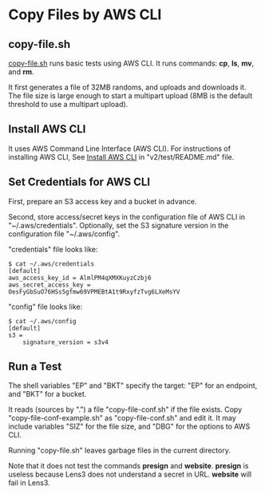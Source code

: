 # Copy Files by AWS CLI

## copy-file.sh

[copy-file.sh](copy-file.sh) runs basic tests using AWS CLI.  It runs
commands: __cp__, __ls__, __mv__, and __rm__.

It first generates a file of 32MB randoms, and uploads and downloads
it.  The file size is large enough to start a multipart upload (8MB is
the default threshold to use a multipart upload).

## Install AWS CLI

It uses AWS Command Line Interface (AWS CLI).  For instructions of
installing AWS CLI, See
[Install AWS CLI](../README.md#install-aws-cli) in "v2/test/README.md"
file.

## Set Credentials for AWS CLI

First, prepare an S3 access key and a bucket in advance.

Second, store access/secret keys in the configuration file of AWS CLI
in "\~/.aws/credentials".  Optionally, set the S3 signature version in
the configuration file "\~/.aws/config".

"credentials" file looks like:
```
$ cat ~/.aws/credentials
[default]
aws_access_key_id = AlmlPM4qXMXKuyzCzbj6
aws_secret_access_key = OesFyGbSuO76HSs5gfmw69VPMEBtA1t9RxyfzTvg6LXeMsYV
```

"config" file looks like:
```
$ cat ~/.aws/config
[default]
s3 =
    signature_version = s3v4
```

## Run a Test

The shell variables "EP" and "BKT" specify the target: "EP" for an
endpoint, and "BKT" for a bucket.

It reads (sources by ".") a file "copy-file-conf.sh" if the file
exists.  Copy "copy-file-conf-example.sh" as "copy-file-conf.sh" and
edit it.  It may include variables "SIZ" for the file size, and "DBG"
for the options to AWS CLI.

Running "copy-file.sh" leaves garbage files in the current directory.

Note that it does not test the commands __presign__ and __website__.
__presign__ is useless because Lens3 does not understand a secret in
URL.  __website__ will fail in Lens3.

